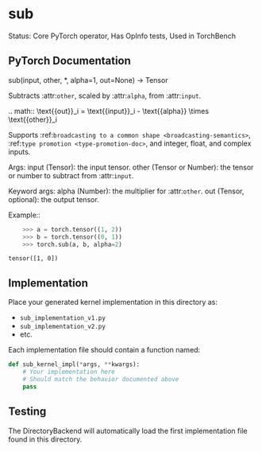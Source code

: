 # sub

Status: Core PyTorch operator, Has OpInfo tests, Used in TorchBench

## PyTorch Documentation

sub(input, other, *, alpha=1, out=None) -> Tensor

Subtracts :attr:`other`, scaled by :attr:`alpha`, from :attr:`input`.

.. math::
    \text{{out}}_i = \text{{input}}_i - \text{{alpha}} \times \text{{other}}_i


Supports :ref:`broadcasting to a common shape <broadcasting-semantics>`,
:ref:`type promotion <type-promotion-doc>`, and integer, float, and complex inputs.

Args:
    input (Tensor): the input tensor.
    other (Tensor or Number): the tensor or number to subtract from :attr:`input`.

Keyword args:
    alpha (Number): the multiplier for :attr:`other`.
    out (Tensor, optional): the output tensor.

Example::

```python
    >>> a = torch.tensor((1, 2))
    >>> b = torch.tensor((0, 1))
    >>> torch.sub(a, b, alpha=2)
```
    tensor([1, 0])

## Implementation

Place your generated kernel implementation in this directory as:
- `sub_implementation_v1.py`
- `sub_implementation_v2.py`
- etc.

Each implementation file should contain a function named:
```python
def sub_kernel_impl(*args, **kwargs):
    # Your implementation here
    # Should match the behavior documented above
    pass
```

## Testing

The DirectoryBackend will automatically load the first implementation file found in this directory.
